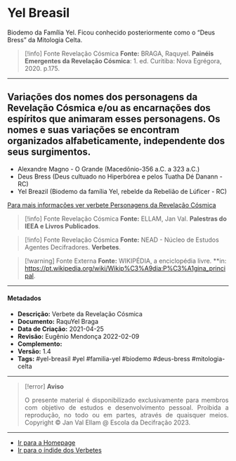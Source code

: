 # Yel Breasil

Biodemo da Família Yel. Ficou conhecido posteriormente como o “Deus Bress” da Mitologia Celta.

> [!info] Fonte Revelação Cósmica
> **Fonte:** BRAGA, Raquyel. **Painéis Emergentes da Revelação Cósmica**: 1. ed. Curitiba: Nova Egrégora, 2020. p.175. 

---
## Variações dos nomes dos personagens da Revelação Cósmica e/ou as encarnações dos espíritos que animaram esses personagens. Os nomes e suas variações se encontram organizados alfabeticamente, independente dos seus surgimentos.

 - Alexandre Magno - O Grande (Macedônio-356 a.C. a 323 a.C.)
- Deus Bress (Deus cultuado no Hiperbórea e pelos Tuatha Dé Danann - RC)
- Yel Breazil (Biodemo da família Yel, rebelde da Rebelião de Lúficer - RC)
 
[Para mais informações ver verbete Personagens da Revelação Cósmica](Personagens%20da%20Revelação%20Cósmica.md) 
  
> [!info] Fonte Revelação Cósmica
> **Fonte:** ELLAM, Jan Val. **Palestras do IEEA e Livros Publicados**. 

> [!info] Fonte Revelação Cósmica
> **Fonte:** NEAD - Núcleo de Estudos Agentes Decifradores. **Verbetes**. 

> [!warning] Fonte Externa
> **Fonte:** WIKIPÉDIA, a enciclopédia livre. **in: https://pt.wikipedia.org/wiki/Wikip%C3%A9dia:P%C3%A1gina_principal. 


---
#### Metadados

- **Descrição:** Verbete da Revelação Cósmica
- **Documento:** RaquYel Braga
- **Data de Criação:** 2021-04-25
- **Revisão:** Eugênio Mendonça 2022-02-09
- **Complemento:** 
- **Versão:** 1.4
- **Tags:** #yel-breasil #yel #familia-yel #biodemo #deus-bress #mitologia-celta

---
> [!error] **Aviso**
> <p align="justify">O presente material é disponibilizado exclusivamente para membros com objetivo de estudos e desenvolvimento pessoal. Proibida a reprodução, no todo ou em partes, através de quaisquer meios. Copyright © Jan Val Ellam @ Escola da Decifração 2023. </p>

---
- [Ir para a Homepage](Homepage.canvas)
- [Ir para o índide dos Verbetes](ÍNDIDE%20GERAL%20DOS%20VERBETES.canvas)
